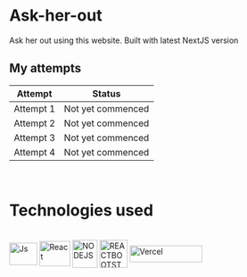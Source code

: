 # Ask-her-out
Ask her out using this website. Built with latest NextJS version

## My attempts
| Attempt | Status             |
|---------|--------------------|
| Attempt 1 | Not yet commenced |
| Attempt 2 | Not yet commenced |
| Attempt 3 | Not yet commenced |
| Attempt 4 | Not yet commenced |
<br>

# Technologies used

<div style="display: inline_block"><br>
  <img align="center" alt="Js" height="40" width="50" src="https://upload.wikimedia.org/wikipedia/commons/thumb/8/8e/Nextjs-logo.svg/2560px-Nextjs-logo.svg.png">
  <img align="center" alt="React" height="45" width="55" src="https://seeklogo.com/images/T/tailwind-css-logo-89E99D7181-seeklogo.com.png">
  <img align="center" alt="NODEJS" height="50" width="45" src="https://help.formspree.io/hc/theming_assets/01HZKZVEW4J463NG078ZQK924Q">
  <img align="center" alt="REACTBOOTSTRAP" height="50" width="50" src="https://user-images.githubusercontent.com/38039349/60953119-d3c6f300-a2fc-11e9-9596-4978e5d52180.png">
  <img align="center" alt="Vercel" height="30" width="130" src="https://upload.wikimedia.org/wikipedia/commons/thumb/5/5e/Vercel_logo_black.svg/2560px-Vercel_logo_black.svg.png">
</div>
